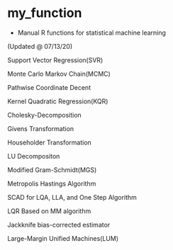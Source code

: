 # my_function
- Manual R functions for statistical machine learning

(Updated @ 07/13/20) 

Support Vector Regression(SVR)


Monte Carlo Markov Chain(MCMC) 


Pathwise Coordinate Decent


Kernel Quadratic Regression(KQR) 


Cholesky-Decomposition


Givens Transformation


Householder Transformation


LU Decompositon


Modified Gram-Schmidt(MGS) 


Metropolis Hastings Algorithm


SCAD for LQA, LLA, and One Step Algorithm


LQR Based on MM algorithm


Jackknife bias-corrected estimator


Large-Margin Unified Machines(LUM)
